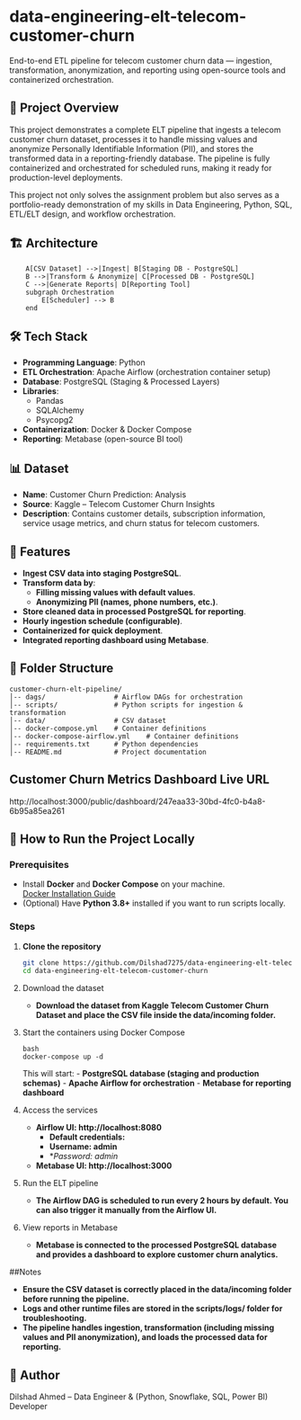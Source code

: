 # data-engineering-elt-telecom-customer-churn
End-to-end ETL pipeline for telecom customer churn data — ingestion, transformation, anonymization, and reporting using open-source tools and containerized orchestration.

## 📌 Project Overview

This project demonstrates a complete ELT pipeline that ingests a telecom customer churn dataset, processes it to handle missing values and anonymize Personally Identifiable Information (PII), and stores the transformed data in a reporting-friendly database. The pipeline is fully containerized and orchestrated for scheduled runs, making it ready for production-level deployments.

This project not only solves the assignment problem but also serves as a portfolio-ready demonstration of my skills in Data Engineering, Python, SQL, ETL/ELT design, and workflow orchestration.

## 🏗 Architecture
```
    A[CSV Dataset] -->|Ingest| B[Staging DB - PostgreSQL]
    B -->|Transform & Anonymize| C[Processed DB - PostgreSQL]
    C -->|Generate Reports| D[Reporting Tool]
    subgraph Orchestration
        E[Scheduler] --> B
    end
```

## 🛠️ Tech Stack

- **Programming Language**: Python  
- **ETL Orchestration**: Apache Airflow (orchestration container setup)  
- **Database**: PostgreSQL (Staging & Processed Layers)  
- **Libraries**:  
  - Pandas  
  - SQLAlchemy  
  - Psycopg2  
- **Containerization**: Docker & Docker Compose  
- **Reporting**: Metabase (open-source BI tool)

##  📊 Dataset
- **Name**: Customer Churn Prediction: Analysis
- **Source**: Kaggle – Telecom Customer Churn Insights
- **Description**: Contains customer details, subscription information, service usage metrics, and churn status for telecom customers.

## 🚀 Features
- **Ingest CSV data into staging PostgreSQL**.
- **Transform data by**:
    - **Filling missing values with default values**.
    - **Anonymizing PII (names, phone numbers, etc.)**.
- **Store cleaned data in processed PostgreSQL for reporting**.
- **Hourly ingestion schedule (configurable)**.
- **Containerized for quick deployment**.
- **Integrated reporting dashboard using Metabase**.

## 📂 Folder Structure
```
customer-churn-elt-pipeline/
│-- dags/                 # Airflow DAGs for orchestration
│-- scripts/              # Python scripts for ingestion & transformation
│-- data/                 # CSV dataset
│-- docker-compose.yml    # Container definitions
│-- docker-compose-airflow.yml    # Container definitions
│-- requirements.txt      # Python dependencies
│-- README.md             # Project documentation
```
## Customer Churn Metrics Dashboard Live URL
http://localhost:3000/public/dashboard/247eaa33-30bd-4fc0-b4a8-6b95a85ea261

## 🚀 How to Run the Project Locally

### Prerequisites
- Install **Docker** and **Docker Compose** on your machine.  
  [Docker Installation Guide](https://docs.docker.com/get-docker/)  
- (Optional) Have **Python 3.8+** installed if you want to run scripts locally.

### Steps

1. **Clone the repository**
   ```bash
   git clone https://github.com/Dilshad7275/data-engineering-elt-telecom-customer-churn.git
   cd data-engineering-elt-telecom-customer-churn
2. Download the dataset
	- **Download the dataset from Kaggle Telecom Customer Churn Dataset and place the CSV file inside the data/incoming folder.**

3. Start the containers using Docker Compose
	```
    bash
	docker-compose up -d
    ```
      This will start:
    	- **PostgreSQL database (staging and production schemas)**
    	- **Apache Airflow for orchestration**
    	- **Metabase for reporting dashboard**

4. Access the services
   - **Airflow UI: http://localhost:8080**
		- **Default credentials:**
		- **Username: admin**
		- **Password: admin*
   - **Metabase UI: http://localhost:3000**

5. Run the ELT pipeline
	- **The Airflow DAG is scheduled to run every 2 hours by default. You can also trigger it manually from the Airflow UI.**

6. View reports in Metabase
	- **Metabase is connected to the processed PostgreSQL database and provides a dashboard to explore customer churn analytics.**

##Notes
- **Ensure the CSV dataset is correctly placed in the data/incoming folder before running the pipeline.**
- **Logs and other runtime files are stored in the scripts/logs/ folder for troubleshooting.**
- **The pipeline handles ingestion, transformation (including missing values and PII anonymization), and loads the processed data for reporting.**	

## 👤 Author
Dilshad Ahmed – Data Engineer & (Python, Snowflake, SQL, Power BI) Developer

